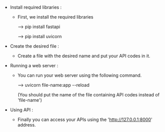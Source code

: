 - Install required libraries : 

    - First, we install the required libraries

        --> pip install fastapi

        --> pip install uvicorn

- Create the desired file : 
    - Create a file with the desired name and put your API codes in it.


- Running a web server : 
    - You can run your web server using the following command.

        --> uvicorn file-name:app --reload

        (You should put the name of the file containing API codes instead of 'file-name')

- Using API :
    - Finally you can access your APIs using the 'http://127.0.0.1:8000' address.
